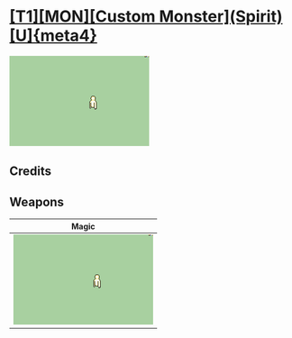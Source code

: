 # [\[T1\]\[MON\]\[Custom Monster\]\(Spirit\)\[U\]{meta4}](../%5BT1%5D%5BMON%5D%5BCustom%20Monster%5D(Spirit)%5BU%5D%7Bmeta4%7D)

<img src="./6.%20Magic/Magic_000.png" alt="[T1][MON][Custom Monster](Spirit)[U]{meta4} standing" />

## Credits



## Weapons


|Magic |
|  :---: |
| <img alt="Magic animation" src="./6.%20Magic/Magic.gif" /> |
